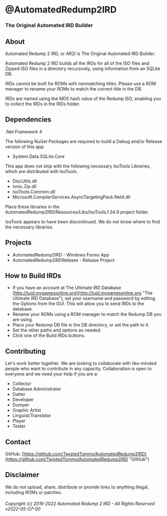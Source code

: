 # @AutomatedRedump2IRD
### The Original Automated IRD Builder
## About
Automated Redump 2 IRD, or AR2I is The Original Automated IRD Builder.  
  
Automated Redump 2 IRD builds all the IRDs for all of the ISO files and Zipped ISO files in a directory recursively, using information from an SQLite DB.  
  
IRDs cannot be built for ROMs with nonmatching titles. Please use a ROM manager to rename your ROMs to match the correct title in the DB.  
  
IRDs are named using the MD5 hash value of the Redump ISO, enabling you to collect the IRDs in the IRDs folder.
## Dependencies
.Net Framework 4  
  
The following NuGet Packages are required to build a Debug and/or Release version of this app:  
- System.Data.SQLite.Core
  
This app does not ship with the following necessary IsoTools Libraries, which are distributed with IsoTools.
- DiscUtils.dll
- Ionic.Zip.dll
- IsoTools.Common.dll
- Microsoft.CompilerServices.AsyncTargetingPack.Net4.dll
  
Place these libraries in the AutomatedRedump2IRD/Resources/Libs/IsoTools.1.34.9 project folder.  
  
IsoTools appears to have been discontinued. We do not know where to find the necessary libraries.  
## Projects
- AutomatedRedump2IRD - Windows Forms App
- AutomatedRedump2IRDRelease - Release Project
## How to Build IRDs
- If you have an account at The Ultimate IRD Database [http://tuid.mygamesonline.org](http://tuid.mygamesonline.org "The Ultimate IRD Database"), set your username and password by editing the Options from the GUI. This will allow you to send IRDs to the database.
- Rename your ROMs using a ROM manager to match the Redump DB you are using.
- Place your Redump DB file in the DB directory, or set the path to it.
- Set the other paths and options as needed.
- Click one of the Build IRDs buttons.
## Contributing
Let's work better together. We are looking to collaborate with like-minded people who want to contribute in any capacity. Collaboration is open to everyone and we need your help if you are a:  
- Collector
- Database Administrator
- Datter
- Developer
- Dumper
- Graphic Artist
- Linguist/Translator
- Player
- Tester
## Contact
GitHub: [https://github.com/TwistedTommy/AutomatedRedump2IRD](https://github.com/TwistedTommy/AutomatedRedump2IRD "GitHub")  
## Disclaimer
We do not upload, share, distribute or provide links to anything illegal, including ROMs or patches.
###### Copyright (c) 2016-2022 Automated Redump 2 IRD - All Rights Reserved v2022-05-07-00
